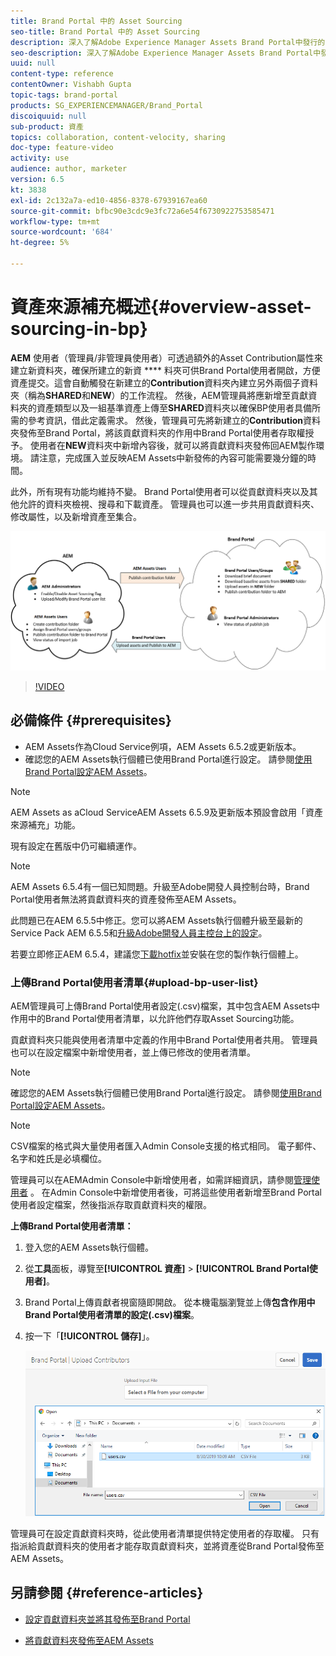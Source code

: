 ```yaml
---
title: Brand Portal 中的 Asset Sourcing
seo-title: Brand Portal 中的 Asset Sourcing
description: 深入了解Adobe Experience Manager Assets Brand Portal中發行的資產來源補充功能。
seo-description: 深入了解Adobe Experience Manager Assets Brand Portal中發行的資產來源補充功能。
uuid: null
content-type: reference
contentOwner: Vishabh Gupta
topic-tags: brand-portal
products: SG_EXPERIENCEMANAGER/Brand_Portal
discoiquuid: null
sub-product: 資產
topics: collaboration, content-velocity, sharing
doc-type: feature-video
activity: use
audience: author, marketer
version: 6.5
kt: 3838
exl-id: 2c132a7a-ed10-4856-8378-67939167ea60
source-git-commit: bfbc90e3cdc9e3fc72a6e54f6730922753585471
workflow-type: tm+mt
source-wordcount: '684'
ht-degree: 5%

---
```


# 資產來源補充概述{#overview-asset-sourcing-in-bp}

**AEM** 使用者（管理員/非管理員使用者）可透過額外的Asset Contribution屬性來建立新資料夾，確保所建立的新資 **** 料夾可供Brand Portal使用者開啟，方便資產提交。這會自動觸發在新建立的&#x200B;**Contribution**&#x200B;資料夾內建立另外兩個子資料夾（稱為&#x200B;**SHARED**&#x200B;和&#x200B;**NEW**）的工作流程。 然後，AEM管理員將應新增至貢獻資料夾的資產類型以及一組基準資產上傳至&#x200B;**SHARED**&#x200B;資料夾以確保BP使用者具備所需的參考資訊，借此定義需求。 然後，管理員可先將新建立的&#x200B;**Contribution**&#x200B;資料夾發佈至Brand Portal，將該貢獻資料夾的作用中Brand Portal使用者存取權授予。 使用者在&#x200B;**NEW**&#x200B;資料夾中新增內容後，就可以將貢獻資料夾發佈回AEM製作環境。 請注意，完成匯入並反映AEM Assets中新發佈的內容可能需要幾分鐘的時間。

此外，所有現有功能均維持不變。 Brand Portal使用者可以從貢獻資料夾以及其他允許的資料夾檢視、搜尋和下載資產。 管理員也可以進一步共用貢獻資料夾、修改屬性，以及新增資產至集合。

![Brand Portal Asset Sourcing](assets/asset-sourcing.png)

>[!VIDEO](https://video.tv.adobe.com/v/29365/?quality=12)

## 必備條件 {#prerequisites}

* AEM Assets作為Cloud Service例項，AEM Assets 6.5.2或更新版本。
* 確認您的AEM Assets執行個體已使用Brand Portal進行設定。 請參閱[使用Brand Portal設定AEM Assets](../using/configure-aem-assets-with-brand-portal.md)。

<!--
* Ensure that your Brand Portal tenant is configured with one AEM Assets author instance.
-->

>[!NOTE]
>
>AEM Assets as aCloud ServiceAEM Assets 6.5.9及更新版本預設會啟用「資產來源補充」功能。
>
>現有設定在舊版中仍可繼續運作。

>[!NOTE]
>
>AEM Assets 6.5.4有一個已知問題。升級至Adobe開發人員控制台時，Brand Portal使用者無法將貢獻資料夾的資產發佈至AEM Assets。
>
>此問題已在AEM 6.5.5中修正。您可以將AEM Assets執行個體升級至最新的Service Pack AEM 6.5.5和[升級Adobe開發人員主控台上的設定](https://docs.adobe.com/content/help/zh-Hant/experience-manager-65/assets/brandportal/configure-aem-assets-with-brand-portal.html#upgrade-integration-65)。
>
>若要立即修正AEM 6.5.4，建議您[下載hotfix](https://www.adobeaemcloud.com/content/marketplace/marketplaceProxy.html?packagePath=/content/companies/public/adobe/packages/cq650/hotfix/cq-6.5.0-hotfix-33041)並安裝在您的製作執行個體上。

<!--
## Configure Asset Sourcing {#configure-asset-sourcing}

**Asset Sourcing** is configured from within the AEM Assets author instance. The administrators can enable the Asset Sourcing feature flag configuration from the **AEM Web Console Configuration** and upload the active Brand Portal users list in **AEM Assets**.

>[!NOTE]
>
>Asset Sourcing is by default enabled on AEM Assets as a Cloud Service. The AEM administrator can directly upload the active Brand Portal users to allow them access to the Asset Sourcing feature.

>[!NOTE]
>
>Before you begin with the configuration, ensure that your AEM Assets instance is configured with Brand Portal. See, [Configure AEM Assets with Brand Portal](../using/configure-aem-assets-with-brand-portal.md). 

The following video demonstrates, how to configure Asset Sourcing on your AEM Assets author instance:

>[!VIDEO](https://video.tv.adobe.com/v/29771)
-->

<!--
### Enable Asset Sourcing {#enable-asset-sourcing}

AEM administrators can enable the Asset Sourcing feature flag from within the AEM Web Console Configuration (a.k.a Configuration Manager).

>[!NOTE]
>
>This step is not applicable for AEM Assets as a Cloud Service.


**To enable Asset Sourcing:**
1. Log in to your AEM Assets author instance and open Configuration Manager. 
Default URL: http:// localhost:4502/system/console/configMgr.
1. Search using the keyword **Asset Sourcing** to locate **[!UICONTROL Asset Sourcing Feature Flag Config]**.
1. Click **[!UICONTROL Asset Sourcing Feature Flag Config]** to open the configuration window.
1. Select the **[!UICONTROL feature.flag.active.status]** check box.
1. Click **[!UICONTROL Save]**.

![](assets/enable-asset-sourcing.png)
-->


### 上傳Brand Portal使用者清單{#upload-bp-user-list}

AEM管理員可上傳Brand Portal使用者設定(.csv)檔案，其中包含AEM Assets中作用中的Brand Portal使用者清單，以允許他們存取Asset Sourcing功能。

貢獻資料夾只能與使用者清單中定義的作用中Brand Portal使用者共用。 管理員也可以在設定檔案中新增使用者，並上傳已修改的使用者清單。

>[!NOTE]
>
>確認您的AEM Assets執行個體已使用Brand Portal進行設定。 請參閱[使用Brand Portal設定AEM Assets](../using/configure-aem-assets-with-brand-portal.md)。

>[!NOTE]
>
>CSV檔案的格式與大量使用者匯入Admin Console支援的格式相同。 電子郵件、名字和姓氏是必填欄位。

管理員可以在AEMAdmin Console中新增使用者，如需詳細資訊，請參閱[管理使用者](brand-portal-adding-users.md) 。 在Admin Console中新增使用者後，可將這些使用者新增至Brand Portal使用者設定檔案，然後指派存取貢獻資料夾的權限。

**上傳Brand Portal使用者清單：**
1. 登入您的AEM Assets執行個體。
1. 從&#x200B;**工具**&#x200B;面板，導覽至&#x200B;**[!UICONTROL 資產]** > **[!UICONTROL Brand Portal使用者]**。

1. Brand Portal上傳貢獻者視窗隨即開啟。
從本機電腦瀏覽並上傳**包含作用中Brand Portal使用者清單的設定(.csv)檔案**。
1. 按一下「**[!UICONTROL 儲存]**」。

   ![](assets/upload-user-list2.png)


管理員可在設定貢獻資料夾時，從此使用者清單提供特定使用者的存取權。 只有指派給貢獻資料夾的使用者才能存取貢獻資料夾，並將資產從Brand Portal發佈至AEM Assets。

## 另請參閱 {#reference-articles}

* [設定貢獻資料夾並將其發佈至Brand Portal](brand-portal-publish-contribution-folder-to-brand-portal.md)

* [將貢獻資料夾發佈至AEM Assets](brand-portal-publish-contribution-folder-to-aem-assets.md)
